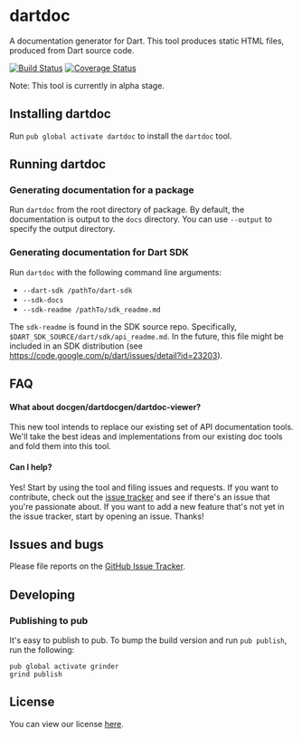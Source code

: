 # dartdoc

A documentation generator for Dart. This tool produces static HTML files,
produced from Dart source code.

[![Build Status](https://travis-ci.org/dart-lang/dartdoc.svg)](https://travis-ci.org/dart-lang/dartdoc)
[![Coverage Status](https://img.shields.io/coveralls/dart-lang/dartdoc.svg)](https://coveralls.io/r/dart-lang/dartdoc)

Note: This tool is currently in alpha stage.

## Installing dartdoc

Run `pub global activate dartdoc` to install the `dartdoc` tool.

## Running dartdoc

### Generating documentation for a package

Run `dartdoc` from the root directory of package. By default, the documentation
is output to the `docs` directory. You can use `--output` to specify the output directory.

### Generating documentation for Dart SDK

Run `dartdoc` with the following command line arguments:

- `--dart-sdk /pathTo/dart-sdk`
- `--sdk-docs`
- `--sdk-readme /pathTo/sdk_readme.md`

The `sdk-readme` is found in the SDK source repo. Specifically, `$DART_SDK_SOURCE/dart/sdk/api_readme.md`.
In the future, this file might be included in an SDK distribution (see https://code.google.com/p/dart/issues/detail?id=23203).

## FAQ

#### What about docgen/dartdocgen/dartdoc-viewer?
This new tool intends to replace our existing set of API documentation
tools. We'll take the best ideas and implementations from our existing doc
tools and fold them into this tool.

#### Can I help?
Yes! Start by using the tool and filing issues and requests. If you want
to contribute, check out the [issue tracker][issues] and see if there's an issue
that you're passionate about. If you want to add a new feature that's not
yet in the issue tracker, start by opening an issue. Thanks!

## Issues and bugs

Please file reports on the [GitHub Issue Tracker][issues].

## Developing

### Publishing to pub

It's easy to publish to pub. To bump the build version and run `pub publish`,
run the following:

    pub global activate grinder
    grind publish

## License

You can view our license
[here](https://github.com/dart-lang/dartdoc/blob/master/LICENSE).

[issues]: https://github.com/dart-lang/dartdoc/issues
